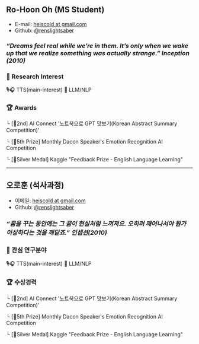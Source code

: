 ## Ro-Hoon Oh (MS Student)

- E-mail: [heiscold at gmail.com](mailto:heiscold_at_gmail.com)
- Github: [@renslightsaber](https://github.com/renslightsaber)

### *“Dreams feel real while we’re in them. It’s only when we wake up that we realize something was actually strange.”  Inception (2010)*

### 🥽 Research Interest

🎙️🎧 TTS(main-interest)
🦙 LLM/NLP

### 🏆 Awards

└ [🥈2nd] AI Connect '노트북으로 GPT 맛보기(Korean Abstract Summary Competition)'

└ [🏅5th Prize] Monthly Dacon Speaker's Emotion Recognition AI Competition

└ [🥈Silver Medal] Kaggle "Feedback Prize - English Language Learning"

---
## 오로훈 (석사과정)

- 이메일: [heiscold at gmail.com](mailto:heiscold_at_gmail.com)
- Github: [@renslightsaber](https://github.com/renslightsaber)

### *“꿈을 꾸는 동안에는 그 꿈이 현실처럼 느껴져요. 오히려 깨어나서야 뭔가 이상하다는 것을 깨닫죠.” 인셉션(2010)* 

### 🥽 관심 연구분야

🎙️🎧 TTS(main-interest)
🦙 LLM/NLP

### 🏆 수상경력

└ [🥈2nd] AI Connect '노트북으로 GPT 맛보기(Korean Abstract Summary Competition)'

└ [🏅5th Prize] Monthly Dacon Speaker's Emotion Recognition AI Competition

└ [🥈Silver Medal] Kaggle "Feedback Prize - English Language Learning"